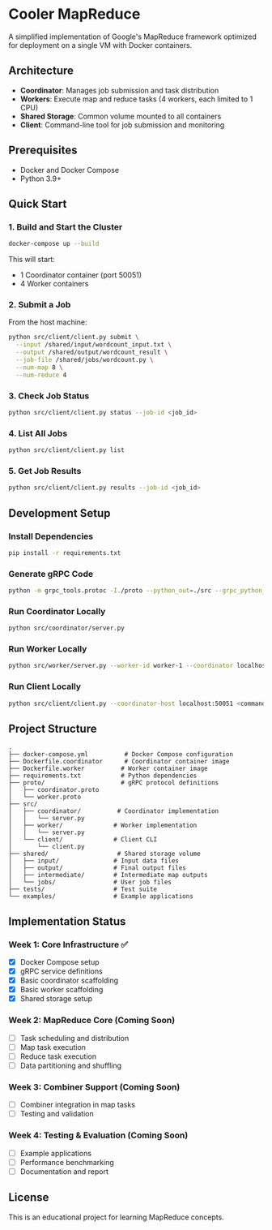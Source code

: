 # Cooler MapReduce

A simplified implementation of Google's MapReduce framework optimized for deployment on a single VM with Docker containers.

## Architecture

- **Coordinator**: Manages job submission and task distribution
- **Workers**: Execute map and reduce tasks (4 workers, each limited to 1 CPU)
- **Shared Storage**: Common volume mounted to all containers
- **Client**: Command-line tool for job submission and monitoring

## Prerequisites

- Docker and Docker Compose
- Python 3.9+

## Quick Start

### 1. Build and Start the Cluster

```bash
docker-compose up --build
```

This will start:
- 1 Coordinator container (port 50051)
- 4 Worker containers

### 2. Submit a Job

From the host machine:

```bash
python src/client/client.py submit \
  --input /shared/input/wordcount_input.txt \
  --output /shared/output/wordcount_result \
  --job-file /shared/jobs/wordcount.py \
  --num-map 8 \
  --num-reduce 4
```

### 3. Check Job Status

```bash
python src/client/client.py status --job-id <job_id>
```

### 4. List All Jobs

```bash
python src/client/client.py list
```

### 5. Get Job Results

```bash
python src/client/client.py results --job-id <job_id>
```

## Development Setup

### Install Dependencies

```bash
pip install -r requirements.txt
```

### Generate gRPC Code

```bash
python -m grpc_tools.protoc -I./proto --python_out=./src --grpc_python_out=./src proto/coordinator.proto proto/worker.proto
```

### Run Coordinator Locally

```bash
python src/coordinator/server.py
```

### Run Worker Locally

```bash
python src/worker/server.py --worker-id worker-1 --coordinator localhost:50051 --port 50052
```

### Run Client Locally

```bash
python src/client/client.py --coordinator-host localhost:50051 <command>
```

## Project Structure

```
.
├── docker-compose.yml          # Docker Compose configuration
├── Dockerfile.coordinator      # Coordinator container image
├── Dockerfile.worker          # Worker container image
├── requirements.txt           # Python dependencies
├── proto/                     # gRPC protocol definitions
│   ├── coordinator.proto
│   └── worker.proto
├── src/
│   ├── coordinator/          # Coordinator implementation
│   │   └── server.py
│   ├── worker/              # Worker implementation
│   │   └── server.py
│   └── client/              # Client CLI
│       └── client.py
├── shared/                   # Shared storage volume
│   ├── input/               # Input data files
│   ├── output/              # Final output files
│   ├── intermediate/        # Intermediate map outputs
│   └── jobs/                # User job files
├── tests/                   # Test suite
└── examples/                # Example applications
```

## Implementation Status

### Week 1: Core Infrastructure ✅
- [x] Docker Compose setup
- [x] gRPC service definitions
- [x] Basic coordinator scaffolding
- [x] Basic worker scaffolding
- [x] Shared storage setup

### Week 2: MapReduce Core (Coming Soon)
- [ ] Task scheduling and distribution
- [ ] Map task execution
- [ ] Reduce task execution
- [ ] Data partitioning and shuffling

### Week 3: Combiner Support (Coming Soon)
- [ ] Combiner integration in map tasks
- [ ] Testing and validation

### Week 4: Testing & Evaluation (Coming Soon)
- [ ] Example applications
- [ ] Performance benchmarking
- [ ] Documentation and report

## License

This is an educational project for learning MapReduce concepts.
